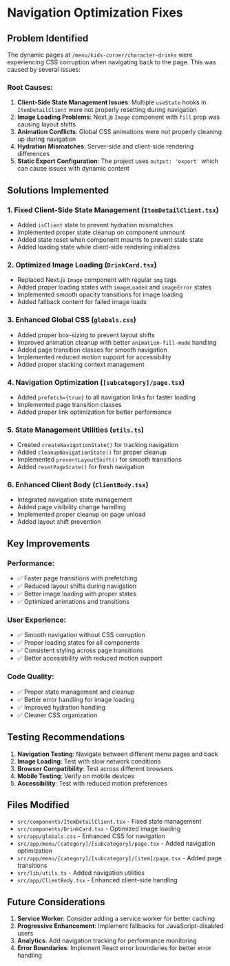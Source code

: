 # Navigation Optimization Fixes

## Problem Identified
The dynamic pages at `/menu/kids-corner/character-drinks` were experiencing CSS corruption when navigating back to the page. This was caused by several issues:

### Root Causes:
1. **Client-Side State Management Issues**: Multiple `useState` hooks in `ItemDetailClient` were not properly resetting during navigation
2. **Image Loading Problems**: Next.js `Image` component with `fill` prop was causing layout shifts
3. **Animation Conflicts**: Global CSS animations were not properly cleaning up during navigation
4. **Hydration Mismatches**: Server-side and client-side rendering differences
5. **Static Export Configuration**: The project uses `output: 'export'` which can cause issues with dynamic content

## Solutions Implemented

### 1. Fixed Client-Side State Management (`ItemDetailClient.tsx`)
- Added `isClient` state to prevent hydration mismatches
- Implemented proper state cleanup on component unmount
- Added state reset when component mounts to prevent stale state
- Added loading state while client-side rendering initializes

### 2. Optimized Image Loading (`DrinkCard.tsx`)
- Replaced Next.js `Image` component with regular `img` tags
- Added proper loading states with `imageLoaded` and `imageError` states
- Implemented smooth opacity transitions for image loading
- Added fallback content for failed image loads

### 3. Enhanced Global CSS (`globals.css`)
- Added proper box-sizing to prevent layout shifts
- Improved animation cleanup with better `animation-fill-mode` handling
- Added page transition classes for smooth navigation
- Implemented reduced motion support for accessibility
- Added proper stacking context management

### 4. Navigation Optimization (`[subcategory]/page.tsx`)
- Added `prefetch={true}` to all navigation links for faster loading
- Implemented page transition classes
- Added proper link optimization for better performance

### 5. State Management Utilities (`utils.ts`)
- Created `createNavigationState()` for tracking navigation
- Added `cleanupNavigationState()` for proper cleanup
- Implemented `preventLayoutShift()` for smooth transitions
- Added `resetPageState()` for fresh navigation

### 6. Enhanced Client Body (`ClientBody.tsx`)
- Integrated navigation state management
- Added page visibility change handling
- Implemented proper cleanup on page unload
- Added layout shift prevention

## Key Improvements

### Performance:
- ✅ Faster page transitions with prefetching
- ✅ Reduced layout shifts during navigation
- ✅ Better image loading with proper states
- ✅ Optimized animations and transitions

### User Experience:
- ✅ Smooth navigation without CSS corruption
- ✅ Proper loading states for all components
- ✅ Consistent styling across page transitions
- ✅ Better accessibility with reduced motion support

### Code Quality:
- ✅ Proper state management and cleanup
- ✅ Better error handling for image loading
- ✅ Improved hydration handling
- ✅ Cleaner CSS organization

## Testing Recommendations

1. **Navigation Testing**: Navigate between different menu pages and back
2. **Image Loading**: Test with slow network conditions
3. **Browser Compatibility**: Test across different browsers
4. **Mobile Testing**: Verify on mobile devices
5. **Accessibility**: Test with reduced motion preferences

## Files Modified

- `src/components/ItemDetailClient.tsx` - Fixed state management
- `src/components/DrinkCard.tsx` - Optimized image loading
- `src/app/globals.css` - Enhanced CSS for navigation
- `src/app/menu/[category]/[subcategory]/page.tsx` - Added navigation optimization
- `src/app/menu/[category]/[subcategory]/[item]/page.tsx` - Added page transitions
- `src/lib/utils.ts` - Added navigation utilities
- `src/app/ClientBody.tsx` - Enhanced client-side handling

## Future Considerations

1. **Service Worker**: Consider adding a service worker for better caching
2. **Progressive Enhancement**: Implement fallbacks for JavaScript-disabled users
3. **Analytics**: Add navigation tracking for performance monitoring
4. **Error Boundaries**: Implement React error boundaries for better error handling 